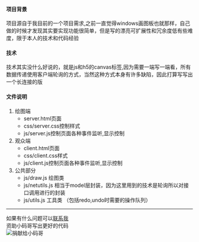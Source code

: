#### 项目背景
项目源自于我目前的一个项目需求,之前一直觉得windows画图板也就那样，自己做的时候才发现其实要实现功能很简单，但是写的漂亮可扩展性和冗余度低有些难度，限于本人的技术和代码经验
#### 技术
技术其实没什么好说的，就是js和h5的canvas标签,因为需要一端写一端看，所有数据传递使用客户端轮询的方式，当然这种方式本身有许多缺陷，因此打算写写出一个长连接的版
#### 文件说明
1. 绘图端  
   * server.html页面  
   * css/server.css控制样式  
   * js/server.js控制页面各种事件监听,显示控制
2. 观众端  
   * client.html页面  
   * css/client.css样式  
   * js/client.js控制页面各种事件监听,显示控制
3. 公共部分  
   * js/draw.js 绘图类 
   * js/netutils.js 相当于model层封装，因为这里用到的技术是轮询所以对接口调用进行的封装
   * js/utils.js 工具类 （包括redo,undo时需要的操作队列）
***
如果有什么问题可以[联系我](mailto:1094521382@qq.com)  
资助小码哥写出更好的代码  
![捐献给小码哥](http://qr.api.cli.im/qr?data=https%253A%252F%252Fmobilecodec.alipay.com%252Fclient_download.htm%253Fqrcode%253DFKX03313YE5YSRWSOKS3DF&level=H&transparent=false&bgcolor=%23ffffff&forecolor=%23000000&blockpixel=12&marginblock=1&logourl=http%3A%2F%2Foss-cn-hangzhou.aliyuncs.com%2Fpublic-cli%2Ffree%2Fc2425fec16c515700cff9f1f664c6e321492944276.jpg&size=280&kid=cliim&key=8d2df94e52d5c34b161788c11955b777)
